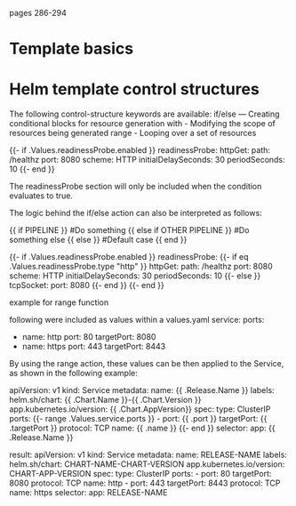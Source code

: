 pages 286-294

# Template basics

# Helm template control structures
The following control-structure keywords are available:
if/else — Creating conditional blocks for resource generation
with - Modifying the scope of resources being generated
range - Looping over a set of resources

{{- if .Values.readinessProbe.enabled }}
readinessProbe:
httpGet:
path: /healthz
port: 8080
scheme: HTTP
initialDelaySeconds: 30
periodSeconds: 10
{{- end }}

The readinessProbe section will only be included when the condition
evaluates to true.

The logic behind the if/else action
can also be interpreted as follows:

{{ if PIPELINE }}
#Do something
{{ else if OTHER PIPELINE }}
#Do something else
{{ else }}
#Default case
{{ end }}

{{- if .Values.readinessProbe.enabled }}
readinessProbe:
{{- if eq .Values.readinessProbe.type "http" }}
httpGet:
path: /healthz
port: 8080
scheme: HTTP
initialDelaySeconds: 30
periodSeconds: 10
{{- else }}
tcpSocket:
port: 8080
{{- end }}
{{- end }}

example for range function

following were included as values within a values.yaml
service:
  ports:
  - name: http
    port: 80
    targetPort: 8080
  - name: https
    port: 443
    targetPort: 8443

By using the range action, these values can be then applied to the Service, as
shown in the following example:

apiVersion: v1
kind: Service
metadata:
  name: {{ .Release.Name }}
  labels:
    helm.sh/chart: {{ .Chart.Name }}-{{ .Chart.Version }}
    app.kubernetes.io/version: {{ .Chart.AppVersion}}
spec:
  type: ClusterIP
  ports:
  {{- range .Values.service.ports }}
    - port: {{ .port }}
    targetPort: {{ .targetPort }}
    protocol: TCP
    name: {{ .name }}
  {{- end }}
  selector:
    app: {{ .Release.Name }}

result:
apiVersion: v1
kind: Service
metadata:
  name: RELEASE-NAME
  labels:
    helm.sh/chart: CHART-NAME-CHART-VERSION
    app.kubernetes.io/version: CHART-APP-VERSION
spec:
  type: ClusterIP
  ports:
    - port: 80
      targetPort: 8080
      protocol: TCP
      name: http
    - port: 443
      targetPort: 8443
      protocol: TCP
      name: https
  selector:
    app: RELEASE-NAME
